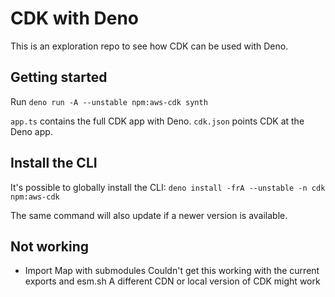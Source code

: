 # CDK with Deno

This is an exploration repo to see how CDK can be used with Deno.

## Getting started

Run `deno run -A --unstable npm:aws-cdk synth`

`app.ts` contains the full CDK app with Deno.
`cdk.json` points CDK at the Deno app.

## Install the CLI

It's possible to globally install the CLI:
`deno install -frA --unstable -n cdk npm:aws-cdk`

The same command will also update if a newer version is available.

## Not working

* Import Map with submodules
  Couldn't get this working with the current exports and esm.sh
  A different CDN or local version of CDK might work

